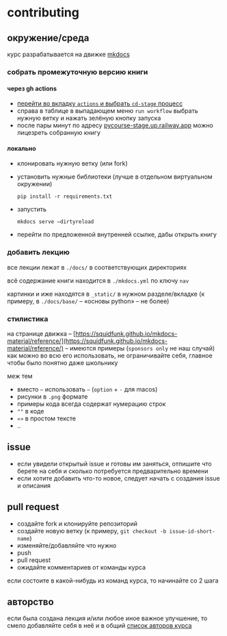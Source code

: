 # contributing

## окружение/среда

курс разрабатывается на движке [mkdocs](https://github.com/squidfunk/mkdocs-material)

### собрать промежуточную версию книги

#### через gh actions

- [перейти во вкладку `actions` и выбрать `cd-stage` процесс](https://github.com/open-data-science/pycourse/actions/workflows/cd-stage.yml)
- справа в таблице в выпадающем меню `run workflow` выбрать нужную ветку и нажать зелёную кнопку запуска
- после пары минут по адресу [pycourse-stage.up.railway.app](https://pycourse-stage.up.railway.app/) можно лицезреть собранную книгу

#### локально

- клонировать нужную ветку (или fork)
- установить нужные библиотеки (лучше в отдельном виртуальном окружении)

    ```
    pip install -r requirements.txt
    ```

- запустить

    ```
    mkdocs serve –dirtyreload
    ```

- перейти по предложенной внутренней ссылке, дабы открыть книгу

### добавить лекцию

все лекции лежат в `./docs/` в соответствующих директориях

всё содержание книги находится в `./mkdocs.yml` по ключу `nav`

картинки и иже находятся в `_static/` в нужном разделе/вкладке (к примеру, в `./docs/base/` – «основы python» – не более)

### стилистика

на странице движка – [https://squidfunk.github.io/mkdocs-material/reference/](https://squidfunk.github.io/mkdocs-material/reference/) – имеются примеры (`sponsors only` не наш случай) как можно во всю его использовать, не ограничивайте себя, главное чтобы было понятно даже школьнику

меж тем

- вместо `–` использовать `–` (`option` + `-` для macos)
- рисунки в `.png` формате
- примеры кода всегда содержат нумерацию строк
- `""` в коде
- `«»` в простом тексте
- ..

## issue

- если увидели открытый issue и готовы им заняться, отпишите что берете на себя и сколько потребуется предварительно времени
- если хотите добавить что-то новое, следует начать с создания issue и описания

## pull request

- создайте fork и клонируйте репозиторий
- создайте новую ветку (к примеру, `git checkout -b issue-id-short-name`)
- изменяйте/добавляйте что нужно
- push
- pull request
- ожидайте комментариев от команды курса

если состоите в какой-нибудь из команд курса, то начинайте со 2 шага

## авторство

если была создана лекция и/или любое иное важное улучшение, то смело добавляйте себя в неё и в общий [список авторов курса](./docs/authors.md)
